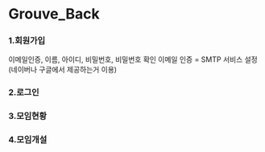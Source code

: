 # Grouve_Back
### 1.회원가입
이메일인증, 이름, 아이디, 비밀번호, 비밀번호 확인
이메일 인증 = SMTP 서비스 설정(네이버나 구글에서 제공하는거 이용)
[](https://green-bin.tistory.com/83)

### 2.로그인
### 3.모임현황
### 4.모임개설
